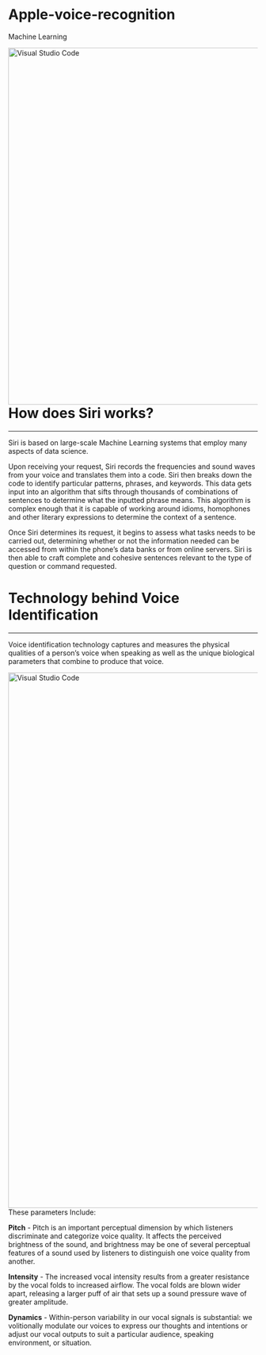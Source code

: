 # Apple-voice-recognition
Machine Learning

<img align="left" alt="Visual Studio Code" width="720px" src="https://zesium.com/wp-content/uploads/2020/12/people-using-voice-recognition_18591-47310.jpg" />

---
<br />

# How does Siri works?

---

Siri is based on large-scale Machine Learning systems that employ many aspects of data science.
<br />

Upon receiving your request, Siri records the frequencies and sound
waves from your voice and translates them into a code. Siri then
breaks down the code to identify particular patterns, phrases, and
keywords. This data gets input into an algorithm that sifts through
thousands of combinations of sentences to determine what the
inputted phrase means. This algorithm is complex enough that it is
capable of working around idioms, homophones and other literary
expressions to determine the context of a sentence.

Once Siri determines its request, it begins to assess what tasks
needs to be carried out, determining whether or not the information
needed can be accessed from within the phone’s data banks or from
online servers. Siri is then able to craft complete and cohesive
sentences relevant to the type of question or command requested.

# Technology behind Voice Identification

---

Voice identification technology captures and measures the physical
qualities of a person’s voice when speaking as well as the unique
biological parameters that combine to produce that voice.

<img align="left" alt="Visual Studio Code" width="1080px" src="https://www.iphonelife.com/sites/iphonelife.com/files/heysiri.jpg" />

These parameters Include:

**Pitch** - Pitch is an important perceptual dimension by which listeners
discriminate and categorize voice quality. It affects the perceived
brightness of the sound, and brightness may be one of several
perceptual features of a sound used by listeners to distinguish one
voice quality from another.

**Intensity** - The increased vocal intensity results from a greater
resistance by the vocal folds to increased airflow. The vocal folds are
blown wider apart, releasing a larger puff of air that sets up a sound
pressure wave of greater amplitude.

**Dynamics** - Within-person variability in our vocal signals is
substantial: we volitionally modulate our voices to express our
thoughts and intentions or adjust our vocal outputs to suit a
particular audience, speaking environment, or situation.
